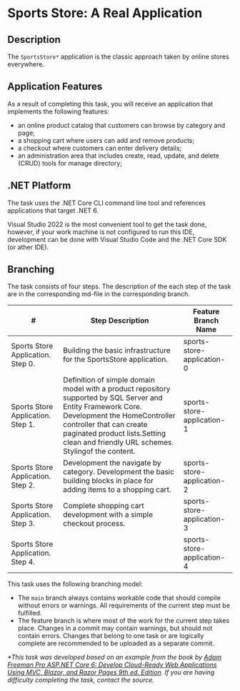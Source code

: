 # Sports Store: A Real Application

## Description

The `SportsStore*` application is the classic approach taken by online stores everywhere.

## Application Features

As a result of completing this task, you will receive an application that implements the following features:
- an online product catalog that customers can browse by category and page;
- a shopping cart where users can add and remove products;
- a checkout where customers can enter delivery details;
- an administration area that includes create, read, update, and delete (CRUD) tools for manage directory;

## .NET Platform
The task uses the .NET Core CLI command line tool and references applications that target .NET 6.

Visual Studio 2022 is the most convenient tool to get the task done, however, if your work machine is not configured to run this IDE, development can be done with Visual Studio Code and the .NET Core SDK (or ather IDE).

## Branching

The task consists of four steps. The description of the each step of the task are in the corresponding md-file in the corresponding branch.

| # | Step Description | Feature Branch Name |
| ------ | ------ | ------ |
| Sports Store Application. Step 0. | Building the basic infrastructure for the SportsStore application. | sports-store-application-0 |
| Sports Store Application. Step 1. | Definition of simple domain model with a product repository supported by SQL Server and Entity Framework Core. Development the HomeController controller that can create paginated product lists.Setting clean and friendly URL schemes. Stylingof the content. |sports-store-application-1 |
| Sports Store Application. Step 2. |Development the navigate by category. Development the basic building blocks in place for adding items to a shopping cart.|sports-store-application-2 |
| Sports Store Application. Step 3. | Complete shopping cart development with a simple checkout process. |sports-store-application-3 |
| Sports Store Application. Step 4. |  |sports-store-application-4 |

This task uses the following branching model:
- The `main` branch always contains workable code that should compile without errors or warnings. All requirements of the current step must be fulfilled.
- The feature branch is where most of the work for the current step takes place. Changes in a commit may contain warnings, but should not contain errors. Changes that belong to one task or are logically complete are recommended to be uploaded as a separate commit.

_*This task was developed based on an example from the book by [Adam Freeman Pro ASP.NET Core 6: Develop Cloud-Ready Web Applications Using MVC, Blazor, and Razor Pages 9th ed. Edition](https://www.amazon.com/Pro-ASP-NET-Core-Cloud-Ready-Applications/dp/1484279565). If you are having difficulty completing the task, contact the source._
